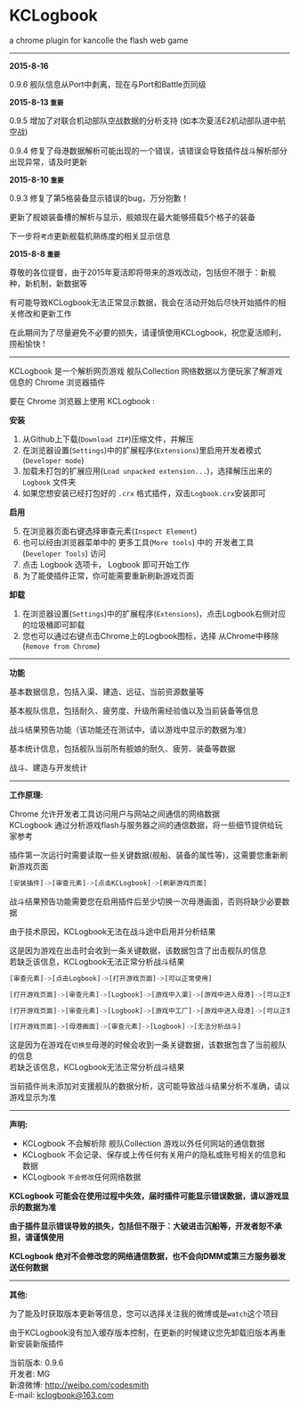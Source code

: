 # KCLogbook
a chrome plugin for kancolle the flash web game

---
**2015-8-16**  

0.9.6 舰队信息从Port中剥离，现在与Port和Battle页同级  

**2015-8-13 `重要`**

0.9.5 增加了对联合机动部队空战数据的分析支持 (如本次夏活E2机动部队道中航空战)  

0.9.4 修复了母港数据解析可能出现的一个错误，该错误会导致插件战斗解析部分出现异常，请及时更新  

**2015-8-10 `重要`**  

0.9.3 修复了第5格装备显示错误的bug，万分抱歉！  

更新了舰娘装备槽的解析与显示，舰娘现在最大能够搭载5个格子的装备  

下一步将`考虑`更新舰载机熟练度的相关显示信息  

**2015-8-8 `重要`**  

尊敬的各位提督，由于2015年夏活即将带来的游戏改动，包括但不限于：新舰种，新机制，新数据等  

有可能导致KCLogbook无法正常显示数据，我会在活动开始后尽快开始插件的相关修改和更新工作  

在此期间为了尽量避免不必要的损失，请谨慎使用KCLogbook，祝您夏活顺利，捞船愉快 !

---

KCLogbook 是一个解析网页游戏 舰队Collection 网络数据以方便玩家了解游戏信息的 Chrome 浏览器插件

要在 Chrome 浏览器上使用 KCLogbook :

**安装**

1. 从Github上下载(`Download ZIP`)压缩文件，并解压
2. 在浏览器设置(`Settings`)中的扩展程序(`Extensions`)里启用开发者模式(`Developer mode`)
3. 加载未打包的扩展应用(`Load unpacked extension...`)，选择解压出来的 `Logbook` 文件夹
4. 如果您想安装已经打包好的 `.crx` 格式插件，双击`Logbook.crx`安装即可

**启用**

5. 在浏览器页面右键选择审查元素(`Inspect Element`)
6. 也可以经由浏览器菜单中的 更多工具(`More tools`) 中的 开发者工具(`Developer Tools`) 访问
7. 点击 Logbook 选项卡， Logbook 即可开始工作
8. 为了能使插件正常，你可能需要重新刷新游戏页面

**卸载**

1. 在浏览器设置(`Settings`)中的扩展程序(`Extensions`)，点击Logbook右侧对应的垃圾桶即可卸载
2. 您也可以通过右键点击Chrome上的Logbook图标，选择 从Chrome中移除(`Remove from Chrome`)

---

**功能**

基本数据信息，包括入渠、建造、远征、当前资源数量等  

基本舰队信息，包括耐久、疲劳度、升级所需经验值以及当前装备等信息  

战斗结果预告功能（该功能还在测试中，请以游戏中显示的数据为准）  

基本统计信息，包括舰队当前所有舰娘的耐久、疲劳、装备等数据  

战斗、建造与开发统计  

---

**工作原理:**

Chrome 允许开发者工具访问用户与网站之间通信的网络数据  
KCLogbook 通过分析游戏flash与服务器之间的通信数据，将一些细节提供给玩家参考

插件第一次运行时需要读取一些关键数据(舰船、装备的属性等)，这需要您重新刷新游戏页面  

```js
[安装插件]->[审查元素]->[点击KCLogbook]->[刷新游戏页面]
```

战斗结果预告功能需要您在启用插件后至少切换一次母港画面，否则将缺少必要数据

由于技术原因，KCLogbook无法在战斗途中启用并分析结果  

这是因为游戏在出击时会收到一条关键数据，该数据包含了出击舰队的信息  
若缺乏该信息，KCLogbook无法正常分析战斗结果

```js
[审查元素]->[点击Logbook]->[打开游戏页面]->[可以正常使用]

[打开游戏页面]->[审查元素]->[Logbook]->[游戏中入渠]->[游戏中进入母港]->[可以正常分析战斗]

[打开游戏页面]->[审查元素]->[Logbook]->[游戏中工厂]->[游戏中进入母港]->[可以正常分析战斗]

[打开游戏页面]->[母港画面]->[审查元素]->[Logbook]->[无法分析战斗]
```

这是因为在游戏在`切换至`母港的时候会收到一条关键数据，该数据包含了当前舰队的信息  
若缺乏该信息，KCLogbook无法正常分析战斗结果

当前插件尚未添加对支援舰队的数据分析，这可能导致战斗结果分析不准确，请以游戏显示为准

---

**声明:**

* KCLogbook 不会解析除 舰队Collection 游戏以外任何网站的通信数据
* KCLogbook 不会记录、保存或上传任何有关用户的隐私或账号相关的信息和数据
* KCLogbook `不会修改`任何网络数据


**KCLogbook 可能会在使用过程中失效，届时插件可能显示错误数据，请以游戏显示的数据为准**

**由于插件显示错误导致的损失，包括但不限于：大破进击沉船等，开发者恕不承担，请谨慎使用**

**KCLogbook 绝对不会修改您的网络通信数据，也不会向DMM或第三方服务器发送任何数据**

---

**其他:**

为了能及时获取版本更新等信息，您可以选择关注我的微博或是`watch`这个项目  

由于KCLogbook没有加入缓存版本控制，在更新的时候建议您先卸载旧版本再重新安装新版插件  

当前版本: 0.9.6  
开发者: MG  
新浪微博: http://weibo.com/codesmith  
E-mail: kclogbook@163.com  
